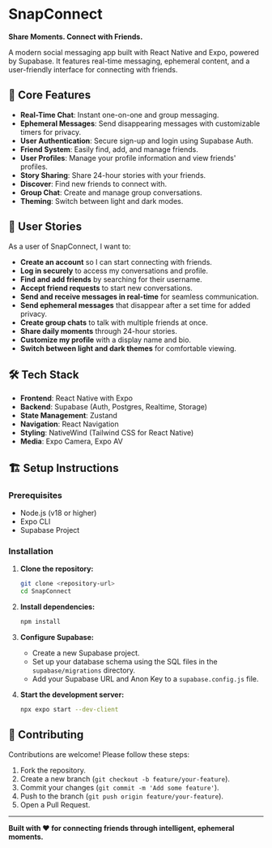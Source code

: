 # SnapConnect

**Share Moments. Connect with Friends.**

A modern social messaging app built with React Native and Expo, powered by Supabase. It features real-time messaging, ephemeral content, and a user-friendly interface for connecting with friends.

## 🚀 Core Features

- **Real-Time Chat**: Instant one-on-one and group messaging.
- **Ephemeral Messages**: Send disappearing messages with customizable timers for privacy.
- **User Authentication**: Secure sign-up and login using Supabase Auth.
- **Friend System**: Easily find, add, and manage friends.
- **User Profiles**: Manage your profile information and view friends' profiles.
- **Story Sharing**: Share 24-hour stories with your friends.
- **Discover**: Find new friends to connect with.
- **Group Chat**: Create and manage group conversations.
- **Theming**: Switch between light and dark modes.

## 🌟 User Stories

As a user of SnapConnect, I want to:

- **Create an account** so I can start connecting with friends.
- **Log in securely** to access my conversations and profile.
- **Find and add friends** by searching for their username.
- **Accept friend requests** to start new conversations.
- **Send and receive messages in real-time** for seamless communication.
- **Send ephemeral messages** that disappear after a set time for added privacy.
- **Create group chats** to talk with multiple friends at once.
- **Share daily moments** through 24-hour stories.
- **Customize my profile** with a display name and bio.
- **Switch between light and dark themes** for comfortable viewing.

## 🛠 Tech Stack

- **Frontend**: React Native with Expo
- **Backend**: Supabase (Auth, Postgres, Realtime, Storage)
- **State Management**: Zustand
- **Navigation**: React Navigation
- **Styling**: NativeWind (Tailwind CSS for React Native)
- **Media**: Expo Camera, Expo AV

## 🏗 Setup Instructions

### Prerequisites
- Node.js (v18 or higher)
- Expo CLI
- Supabase Project

### Installation

1.  **Clone the repository:**
    ```bash
    git clone <repository-url>
    cd SnapConnect
    ```

2.  **Install dependencies:**
    ```bash
    npm install
    ```

3.  **Configure Supabase:**
    - Create a new Supabase project.
    - Set up your database schema using the SQL files in the `supabase/migrations` directory.
    - Add your Supabase URL and Anon Key to a `supabase.config.js` file.

4.  **Start the development server:**
    ```bash
    npx expo start --dev-client
    ```

## 🤝 Contributing

Contributions are welcome! Please follow these steps:

1.  Fork the repository.
2.  Create a new branch (`git checkout -b feature/your-feature`).
3.  Commit your changes (`git commit -m 'Add some feature'`).
4.  Push to the branch (`git push origin feature/your-feature`).
5.  Open a Pull Request.

---

**Built with ❤️ for connecting friends through intelligent, ephemeral moments.**